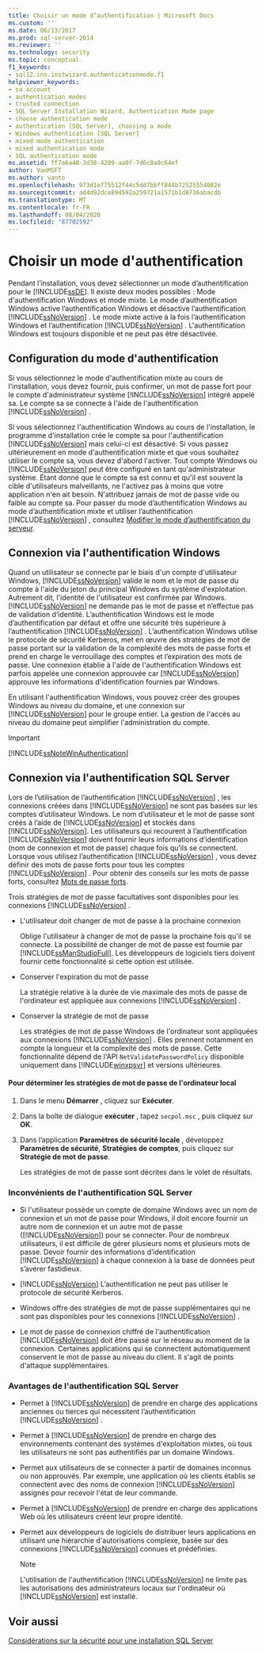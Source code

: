 ```yaml
---
title: Choisir un mode d’authentification | Microsoft Docs
ms.custom: ''
ms.date: 06/13/2017
ms.prod: sql-server-2014
ms.reviewer: ''
ms.technology: security
ms.topic: conceptual
f1_keywords:
- sql12.ins.instwizard.authenticationmode.f1
helpviewer_keywords:
- sa account
- authentication modes
- trusted connection
- SQL Server Installation Wizard, Authentication Mode page
- choose authentication mode
- authentication [SQL Server], choosing a mode
- Windows authentication [SQL Server]
- mixed mode authentication
- mixed authentication mode
- SQL authentication mode
ms.assetid: ff7a6a48-3d38-4209-aa0f-7d6c0a8c64ef
author: VanMSFT
ms.author: vanto
ms.openlocfilehash: 973d1ef75512f44c5dd7bbff844b72525554082e
ms.sourcegitcommit: ad4d92dce894592a259721a1571b1d8736abacdb
ms.translationtype: MT
ms.contentlocale: fr-FR
ms.lasthandoff: 08/04/2020
ms.locfileid: "87702592"
---
```

# <a name="choose-an-authentication-mode"></a>Choisir un mode d'authentification
  Pendant l’installation, vous devez sélectionner un mode d’authentification pour le [!INCLUDE[ssDE](../../includes/ssde-md.md)]. Il existe deux modes possibles : Mode d'authentification Windows et mode mixte. Le mode d’authentification Windows active l’authentification Windows et désactive l’authentification [!INCLUDE[ssNoVersion](../../includes/ssnoversion-md.md)] . Le mode mixte active à la fois l’authentification Windows et l’authentification [!INCLUDE[ssNoVersion](../../includes/ssnoversion-md.md)] . L'authentification Windows est toujours disponible et ne peut pas être désactivée.  
  
## <a name="configuring-the-authentication-mode"></a>Configuration du mode d'authentification  
 Si vous sélectionnez le mode d'authentification mixte au cours de l'installation, vous devez fournir, puis confirmer, un mot de passe fort pour le compte d'administrateur système [!INCLUDE[ssNoVersion](../../includes/ssnoversion-md.md)] intégré appelé sa. Le compte sa se connecte à l'aide de l'authentification [!INCLUDE[ssNoVersion](../../includes/ssnoversion-md.md)] .  
  
 Si vous sélectionnez l'authentification Windows au cours de l'installation, le programme d'installation crée le compte sa pour l'authentification [!INCLUDE[ssNoVersion](../../includes/ssnoversion-md.md)] mais celui-ci est désactivé. Si vous passez ultérieurement en mode d'authentification mixte et que vous souhaitez utiliser le compte sa, vous devez d'abord l'activer. Tout compte Windows ou [!INCLUDE[ssNoVersion](../../includes/ssnoversion-md.md)] peut être configuré en tant qu'administrateur système. Étant donné que le compte sa est connu et qu'il est souvent la cible d'utilisateurs malveillants, ne l'activez pas à moins que votre application n'en ait besoin. N'attribuez jamais de mot de passe vide ou faible au compte sa. Pour passer du mode d’authentification Windows au mode d’authentification mixte et utiliser l’authentification [!INCLUDE[ssNoVersion](../../includes/ssnoversion-md.md)] , consultez [Modifier le mode d’authentification du serveur](../../database-engine/configure-windows/change-server-authentication-mode.md).  
  
## <a name="connecting-through-windows-authentication"></a>Connexion via l'authentification Windows  
 Quand un utilisateur se connecte par le biais d'un compte d'utilisateur Windows, [!INCLUDE[ssNoVersion](../../includes/ssnoversion-md.md)] valide le nom et le mot de passe du compte à l'aide du jeton du principal Windows du système d'exploitation. Autrement dit, l'identité de l'utilisateur est confirmée par Windows. [!INCLUDE[ssNoVersion](../../includes/ssnoversion-md.md)] ne demande pas le mot de passe et n’effectue pas de validation d’identité. L’authentification Windows est le mode d’authentification par défaut et offre une sécurité très supérieure à l’authentification [!INCLUDE[ssNoVersion](../../includes/ssnoversion-md.md)] . L’authentification Windows utilise le protocole de sécurité Kerberos, met en œuvre des stratégies de mot de passe portant sur la validation de la complexité des mots de passe forts et prend en charge le verrouillage des comptes et l’expiration des mots de passe. Une connexion établie à l'aide de l'authentification Windows est parfois appelée une connexion approuvée car [!INCLUDE[ssNoVersion](../../includes/ssnoversion-md.md)] approuve les informations d'identification fournies par Windows.  
  
 En utilisant l'authentification Windows, vous pouvez créer des groupes Windows au niveau du domaine, et une connexion sur [!INCLUDE[ssNoVersion](../../includes/ssnoversion-md.md)] pour le groupe entier. La gestion de l'accès au niveau du domaine peut simplifier l'administration du compte.  
  
> [!IMPORTANT]  
>  [!INCLUDE[ssNoteWinAuthentication](../../includes/ssnotewinauthentication-md.md)]  
  
## <a name="connecting-through-sql-server-authentication"></a>Connexion via l'authentification SQL Server  
 Lors de l’utilisation de l’authentification [!INCLUDE[ssNoVersion](../../includes/ssnoversion-md.md)] , les connexions créées dans [!INCLUDE[ssNoVersion](../../includes/ssnoversion-md.md)] ne sont pas basées sur les comptes d’utilisateur Windows. Le nom d’utilisateur et le mot de passe sont créés à l’aide de [!INCLUDE[ssNoVersion](../../includes/ssnoversion-md.md)] et stockés dans [!INCLUDE[ssNoVersion](../../includes/ssnoversion-md.md)]. Les utilisateurs qui recourent à l’authentification [!INCLUDE[ssNoVersion](../../includes/ssnoversion-md.md)] doivent fournir leurs informations d’identification (nom de connexion et mot de passe) chaque fois qu’ils se connectent. Lorsque vous utilisez l’authentification [!INCLUDE[ssNoVersion](../../includes/ssnoversion-md.md)] , vous devez définir des mots de passe forts pour tous les comptes [!INCLUDE[ssNoVersion](../../includes/ssnoversion-md.md)] . Pour obtenir des conseils sur les mots de passe forts, consultez [Mots de passe forts](strong-passwords.md).  
  
 Trois stratégies de mot de passe facultatives sont disponibles pour les connexions [!INCLUDE[ssNoVersion](../../includes/ssnoversion-md.md)] .  
  
-   L'utilisateur doit changer de mot de passe à la prochaine connexion  
  
     Oblige l'utilisateur à changer de mot de passe la prochaine fois qu'il se connecte. La possibilité de changer de mot de passe est fournie par [!INCLUDE[ssManStudioFull](../../includes/ssmanstudiofull-md.md)]. Les développeurs de logiciels tiers doivent fournir cette fonctionnalité si cette option est utilisée.  
  
-   Conserver l'expiration du mot de passe  
  
     La stratégie relative à la durée de vie maximale des mots de passe de l'ordinateur est appliquée aux connexions [!INCLUDE[ssNoVersion](../../includes/ssnoversion-md.md)] .  
  
-   Conserver la stratégie de mot de passe  
  
     Les stratégies de mot de passe Windows de l'ordinateur sont appliquées aux connexions [!INCLUDE[ssNoVersion](../../includes/ssnoversion-md.md)] . Elles prennent notamment en compte la longueur et la complexité des mots de passe. Cette fonctionnalité dépend de l'API `NetValidatePasswordPolicy` disponible uniquement dans [!INCLUDE[winxpsvr](../../includes/winxpsvr-md.md)] et versions ultérieures.  
  
#### <a name="to-determine-the-password-policies-of-the-local-computer"></a>Pour déterminer les stratégies de mot de passe de l'ordinateur local  
  
1.  Dans le menu **Démarrer** , cliquez sur **Exécuter**.  
  
2.  Dans la boîte de dialogue **exécuter** , tapez `secpol.msc` , puis cliquez sur **OK**.  
  
3.  Dans l’application **Paramètres de sécurité locale** , développez **Paramètres de sécurité**, **Stratégies de comptes**, puis cliquez sur **Stratégie de mot de passe**.  
  
     Les stratégies de mot de passe sont décrites dans le volet de résultats.  
  
### <a name="disadvantages-of-sql-server-authentication"></a>Inconvénients de l'authentification SQL Server  
  
-   Si l'utilisateur possède un compte de domaine Windows avec un nom de connexion et un mot de passe pour Windows, il doit encore fournir un autre nom de connexion et un autre mot de passe ([!INCLUDE[ssNoVersion](../../includes/ssnoversion-md.md)]) pour se connecter. Pour de nombreux utilisateurs, il est difficile de gérer plusieurs noms et plusieurs mots de passe. Devoir fournir des informations d’identification [!INCLUDE[ssNoVersion](../../includes/ssnoversion-md.md)] à chaque connexion à la base de données peut s’avérer fastidieux.  
  
-   [!INCLUDE[ssNoVersion](../../includes/ssnoversion-md.md)] L’authentification ne peut pas utiliser le protocole de sécurité Kerberos.  
  
-   Windows offre des stratégies de mot de passe supplémentaires qui ne sont pas disponibles pour les connexions [!INCLUDE[ssNoVersion](../../includes/ssnoversion-md.md)] .  
  
-   Le mot de passe de connexion chiffré de l'authentification [!INCLUDE[ssNoVersion](../../includes/ssnoversion-md.md)] doit être passé sur le réseau au moment de la connexion. Certaines applications qui se connectent automatiquement conservent le mot de passe au niveau du client. Il s'agit de points d'attaque supplémentaires.  
  
### <a name="advantages-of-sql-server-authentication"></a>Avantages de l'authentification SQL Server  
  
-   Permet à [!INCLUDE[ssNoVersion](../../includes/ssnoversion-md.md)] de prendre en charge des applications anciennes ou tierces qui nécessitent l’authentification [!INCLUDE[ssNoVersion](../../includes/ssnoversion-md.md)] .  
  
-   Permet à [!INCLUDE[ssNoVersion](../../includes/ssnoversion-md.md)] de prendre en charge des environnements contenant des systèmes d'exploitation mixtes, où tous les utilisateurs ne sont pas authentifiés par un domaine Windows.  
  
-   Permet aux utilisateurs de se connecter à partir de domaines inconnus ou non approuvés. Par exemple, une application où les clients établis se connectent avec des noms de connexion [!INCLUDE[ssNoVersion](../../includes/ssnoversion-md.md)] assignés pour recevoir l'état de leur commande.  
  
-   Permet à [!INCLUDE[ssNoVersion](../../includes/ssnoversion-md.md)] de prendre en charge des applications Web où les utilisateurs créent leur propre identité.  
  
-   Permet aux développeurs de logiciels de distribuer leurs applications en utilisant une hiérarchie d'autorisations complexe, basée sur des connexions [!INCLUDE[ssNoVersion](../../includes/ssnoversion-md.md)] connues et prédéfinies.  
  
    > [!NOTE]  
    >  L'utilisation de l'authentification [!INCLUDE[ssNoVersion](../../includes/ssnoversion-md.md)] ne limite pas les autorisations des administrateurs locaux sur l'ordinateur où [!INCLUDE[ssNoVersion](../../includes/ssnoversion-md.md)] est installé.  
  
## <a name="see-also"></a>Voir aussi  
 [Considérations sur la sécurité pour une installation SQL Server](../../sql-server/install/security-considerations-for-a-sql-server-installation.md)  
  
  
